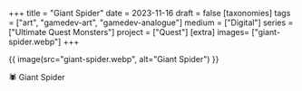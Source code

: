 +++
title = "Giant Spider"
date = 2023-11-16
draft =  false
[taxonomies]
tags = ["art", "gamedev-art", "gamedev-analogue"]
medium = ["Digital"]
series = ["Ultimate Quest Monsters"]
project = ["Quest"]
[extra]
images= ["giant-spider.webp"]
+++

{{ image(src="giant-spider.webp", alt="Giant Spider") }}

🕷️ Giant Spider
